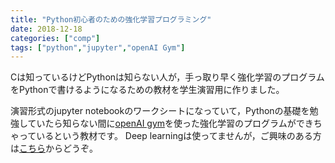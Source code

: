 ```yaml
---
title: "Python初心者のための強化学習プログラミング"
date: 2018-12-18
categories: ["comp"]
tags: ["python","jupyter","openAI Gym"]
---
```



Cは知っているけどPythonは知らない人が，手っ取り早く強化学習のプログラムをPythonで書けるようになるための教材を学生演習用に作りました。

<!--more-->


演習形式のjupyter notebookのワークシートになっていて，Pythonの基礎を勉強していたら知らない間に[openAI gym](https://gym.openai.com/)を使った強化学習のプログラムができちゃっているという教材です。
Deep learningは使ってませんが，ご興味のある方は[こちら](https://github.com/jnishii/python-rl-introduction)からどうぞ。
